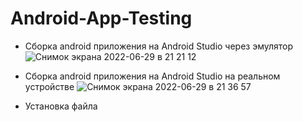 # Android-App-Testing

- Сборка android приложения на Android Studio через эмулятор
![Снимок экрана 2022-06-29 в 21 21 12](https://user-images.githubusercontent.com/104675622/176509264-ac4668bd-10a3-4cf4-8a53-6186d3616752.png)


- Сборка android приложения на Android Studio на реальном устройстве 
![Снимок экрана 2022-06-29 в 21 36 57](https://user-images.githubusercontent.com/104675622/176511162-dafb7f28-db01-4bea-a5f0-7e0950fc86e5.png)

- Установка файла 
